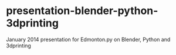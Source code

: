presentation-blender-python-3dprinting
======================================

January 2014 presentation for Edmonton.py on Blender, Python and 3dprinting
